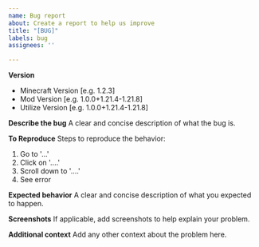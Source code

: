 ```yaml
---
name: Bug report
about: Create a report to help us improve
title: "[BUG]"
labels: bug
assignees: ''

---
```


**Version**
- Minecraft Version [e.g. 1.2.3]
- Mod Version [e.g. 1.0.0+1.21.4-1.21.8]
- Utilize Version [e.g. 1.0.0+1.21.4-1.21.8]

**Describe the bug**
A clear and concise description of what the bug is.

**To Reproduce**
Steps to reproduce the behavior:
1. Go to '...'
2. Click on '....'
3. Scroll down to '....'
4. See error

**Expected behavior**
A clear and concise description of what you expected to happen.

**Screenshots**
If applicable, add screenshots to help explain your problem.

**Additional context**
Add any other context about the problem here.
